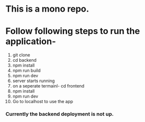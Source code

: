 
# This is a mono repo.

# Follow following steps to run the application-

1. git clone
2. cd backend
3. npm install
4. npm run build
5. npm run dev
6. server starts running
7. on a seperate termainl- cd frontend
8. npm install
9. npm run dev
10. Go to localhost to use the app


### Currently the backend deployment is not up. 
